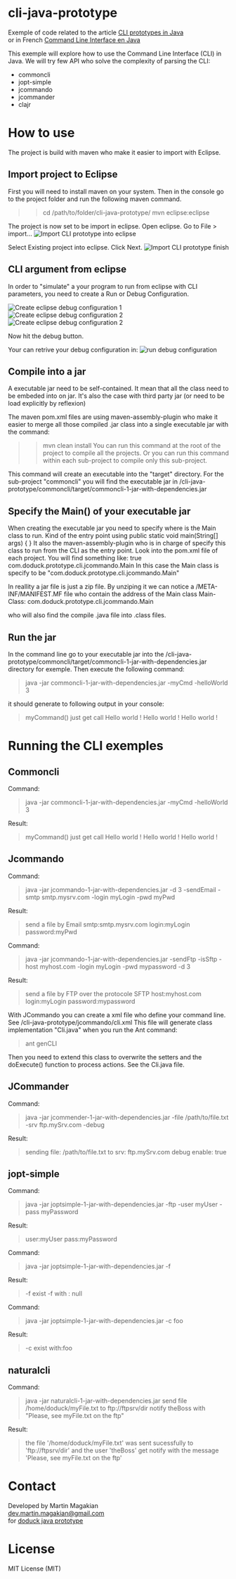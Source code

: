 cli-java-prototype
==================
Exemple of code related to the article [CLI prototypes in Java](http://doduck.com/en/command-line-interface-in-java-api-overview/) <br />
or in French [Command Line Interface en Java](http://doduck.com/fr/command-line-interface-en-java/) <br />

This exemple will explore how to use the Command Line Interface (CLI) in Java.
We will try few API who solve the complexity of parsing the CLI:
* commoncli
* jopt-simple
* jcommando
* jcommander
* clajr


How to use
=========
The project is build with maven who make it easier to import with Eclipse.


Import project to Eclipse
---------
First you will need to install maven on your system.
Then in the console go to the project folder and run the following maven command.
>> cd /path/to/folder/cli-java-prototype/
>> mvn eclipse:eclipse

The project is now set to be import in eclipse.
Open eclipse. Go to File > import...
![Import CLI prototype into eclipse](/README_src/import.png "Import CLI prototype into eclipse")

Select Existing project into eclipse. Click Next.
![Import CLI prototype finish](/README_src/import.png "Import CLI prototype finish")


CLI argument from eclipse
---------
In order to "simulate" a your program to run from eclipse with CLI parameters, you need to create a Run or Debug Configuration.

![Create eclipse debug configuration 1](/README_src/createCLI_1.png "Create eclipse debug configuration 1")
![Create eclipse debug configuration 2](/README_src/createCLI_2.png "Create eclipse debug configuration 2")
![Create eclipse debug configuration 2](/README_src/createCLI_3.png "Create eclipse debug configuration 3")

Now hit the debug button.

Your can retrive your debug configuration in:
![run debug configuration](/README_src/runCLI.png "run debug configuration")


Compile into a jar
------
A executable jar need to be self-contained. It mean that all the class need to be embeded into on jar. It's also the case with third party jar (or need to be load explicitly by reflexion)

The maven pom.xml files are using maven-assembly-plugin who make it easier to merge all those compiled .jar class into a single executable jar with the command:
>> mvn clean install
You can run this command at the root of the project to compile all the projects.
Or you can run this command within each sub-project to compile only this sub-project.

This command will create an executable into the "target" directory.
For the sub-project "commoncli" you will find the executable jar in /cli-java-prototype/commoncli/target/commoncli-1-jar-with-dependencies.jar


Specify the Main() of your executable jar
------
When creating the executable jar you need to specify where is the Main class to run.
Kind of the entry point using 
	public static void main(String[] args) {
	}
It also the maven-assembly-plugin who is in charge of specify this class to run from the CLI as the entry point.
Look into the pom.xml file of each project. You will find something like:
	<archive>
		<manifest>
	    	<addClasspath>true</addClasspath>
	    	<mainClass>com.doduck.prototype.cli.jcommando.Main</mainClass>
		</manifest>
	</archive>
In this case the Main class is specify to be "com.doduck.prototype.cli.jcommando.Main"

In reallity a jar file is just a zip file.
By unziping it we can notice a /META-INF/MANIFEST.MF file who contain the address of the Main class
	Main-Class: com.doduck.prototype.cli.jcommando.Main

who will also find the compile .java file into .class files.


Run the jar
------
In the command line go to your executable jar into the /cli-java-prototype/commoncli/target/commoncli-1-jar-with-dependencies.jar directory for exemple.
Then execute the following command:
> java -jar commoncli-1-jar-with-dependencies.jar -myCmd -helloWorld 3

it should generate to following output in your console:
> myCommand() just get call
> Hello world !
> Hello world !
> Hello world !


Running the CLI exemples
=========

Commoncli
------
Command:
> java -jar commoncli-1-jar-with-dependencies.jar -myCmd -helloWorld 3

Result:
> myCommand() just get call
> Hello world !
> Hello world !
> Hello world !


Jcommando
------
Command:
> java -jar jcommando-1-jar-with-dependencies.jar -d 3 -sendEmail -smtp smtp.mysrv.com -login myLogin -pwd myPwd

Result:
> send a file by Email
> smtp:smtp.mysrv.com
> login:myLogin
> password:myPwd


Command:
> java -jar jcommando-1-jar-with-dependencies.jar -sendFtp -isSftp -host myhost.com -login myLogin -pwd mypassword -d 3

Result:
> send a file by FTP
> over the protocole SFTP
> host:myhost.com
> login:myLogin
> password:mypassword

With JCommando you can create a xml file who define your command line. See /cli-java-prototype/jcommando/cli.xml
This file will generate class implementation "Cli.java" when you run the Ant command:
> ant genCLI

Then you need to extend this class to overwrite the setters and the doExecute() function to process actions. See the Cli.java file.

JCommander
------
Command:
> java -jar jcommender-1-jar-with-dependencies.jar -file /path/to/file.txt -srv ftp.mySrv.com -debug

Result:
> sending file: /path/to/file.txt
> to srv: ftp.mySrv.com
> debug enable: true

jopt-simple
------
Command:
> java -jar joptsimple-1-jar-with-dependencies.jar -ftp -user myUser -pass myPassword

Result:
> user:myUser pass:myPassword

Command:
> java -jar joptsimple-1-jar-with-dependencies.jar -f

Result:
> -f exist
> -f with : null

Command:
> java -jar joptsimple-1-jar-with-dependencies.jar -c foo

Result:
> -c exist with:foo

naturalcli
------
Command:
> java -jar naturalcli-1-jar-with-dependencies.jar send file /home/doduck/myFile.txt to ftp://ftpsrv/dir notify theBoss with "Please, see myFile.txt on the ftp"

Result:
> the file '/home/doduck/myFile.txt' was sent sucessfully
> to 'ftp://ftpsrv/dir' and the user 'theBoss'
> get notify with the message 'Please, see myFile.txt on the ftp'


Contact
=========
Developed by Martin Magakian<br />
dev.martin.magakian@gmail.com<br />
for [doduck java prototype](http://doduck.com)



License
=========
MIT License (MIT)